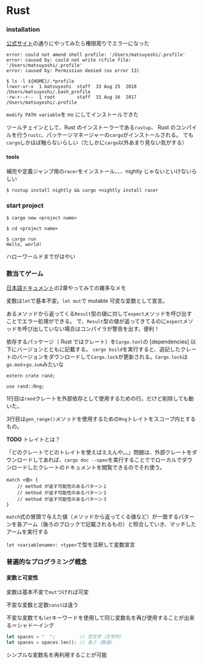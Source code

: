 # Rust

### installation

[公式サイト](https://www.rust-lang.org/tools/install)の通りにやってみたら権限周りでエラーになった

```
error: could not amend shell profile: '/Users/matsuyoshi/.profile'
error: caused by: could not write rcfile file: '/Users/matsuyoshi/.profile'
error: caused by: Permission denied (os error 13)

$ ls -l ${HOME}/.*profile
lrwxr-xr-x  1 matsuyoshi  staff  33 Aug 25  2018 /Users/matsuyoshi/.bash_profile
-rw-r--r--  1 root        staff  31 Aug 16  2017 /Users/matsuyoshi/.profile
```

`modify PATH variable`を no にしてインストールできた

ツールチェインとして、Rust のインストーラーである`rustup`、 Rust のコンパイルを行う`rustc`、パッケージマネージャーの`cargo`がインストールされる。
でも`cargo`しかほぼ触らないらしい（たしかに`cargo`以外あまり見ない気がする）

#### tools

補完や定義ジャンプ用の`racer`をインストール、、、nightly じゃないといけないらしい

```
$ rustup install nightly && cargo +nightly install racer
```


### start project

```
$ cargo new <project name>

$ cd <project name>

$ cargo run
Hello, world!
```

ハローワールドまでがはやい


### 数当てゲーム

[日本語ドキュメント](https://doc.rust-jp.rs/book/second-edition/)の2章やってみての雑多なメモ

変数は`let`で基本不変。`let mut`で mutable 可変な変数として宣言。

あるメソッドから返ってくる`Result`型の値に対して`expect`メソッドを呼び出すことでエラー処理ができる。
で、`Result`型の値が返ってきてるのに`expect`メソッドを呼び出していない場合はコンパイラが警告を出す。便利！

依存するパッケージ（ Rust ではクレート）を`Cargo.tonl`の [dependencies] 以下にバージョンとともに記載する。
`cargo build`を実行すると、追記したクレートのバージョンをダウンロードして`Cargo.lock`が更新される。`Cargo.lock`は`go.mod`+`go.sum`みたいな

```
extern crate rand;

use rand::Rng;
```

1行目は`rand`クレートを外部依存として使用するための行。だけど削除しても動いた。

3行目は`gen_range()`メソッドを使用するための`Rng`トレイトをスコープ内とするもの。

**TODO** トレイトとは？

「どのクレートでどのトレイトを使えばええんや。。」問題は、外部クレートをダウンロードしてあれば、`cargo doc --open`を実行することででローカルでダウンロードしたクレートのドキュメントを閲覧できるのでそれ使う。

```
match <値> {
    // method が返す可能性のあるパターン１
    // method が返す可能性のあるパターン２
    // method が返す可能性のあるパターン３
}
```

`match`式の冒頭で与えた値（メソッドから返ってくる値など）が一致するパターンを各アーム（後ろのブロックで記載されるもの）と照合していき、マッチしたアームを実行する

`let <variablename>: <type>`で型を注釈して変数宣言


### 普遍的なプログラミング概念

#### 変数と可変性

変数は基本不変で`mut`つければ可変

不変な変数と定数`const`は違う

不変な変数でも`let`キーワードを使用して同じ変数名を再び使用することが出来る＝シャドーイング

```rust
let spaces = "  ";         // 空文字（文字列）
let spaces = spaces.len(); // 長さ（数値）
```

シンプルな変数名を再利用することが可能

